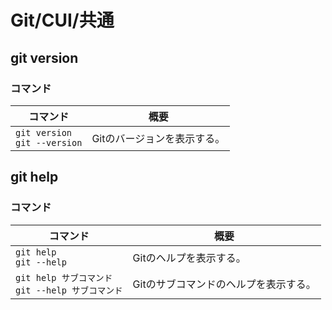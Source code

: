 # Git/CUI/共通

## git version

### コマンド

| コマンド                           | 概要                        |
| ---------------------------------- | --------------------------- |
| `git version`<br />`git --version` | Gitのバージョンを表示する。 |

## git help

### コマンド

| コマンド                                               | 概要                                  |
| ------------------------------------------------------ | ------------------------------------- |
| `git help`<br />`git --help`                           | Gitのヘルプを表示する。               |
| `git help サブコマンド`<br />`git --help サブコマンド` | Gitのサブコマンドのヘルプを表示する。 |
